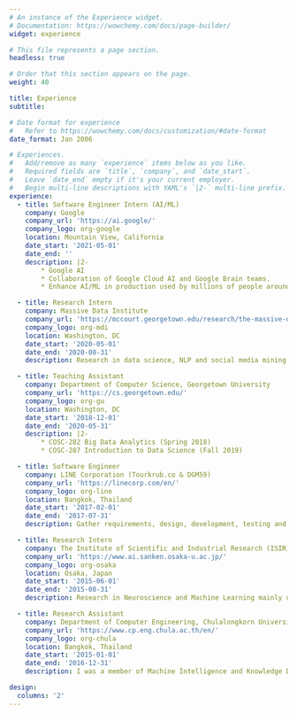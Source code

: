 ```yaml
---
# An instance of the Experience widget.
# Documentation: https://wowchemy.com/docs/page-builder/
widget: experience

# This file represents a page section.
headless: true

# Order that this section appears on the page.
weight: 40

title: Experience
subtitle:

# Date format for experience
#   Refer to https://wowchemy.com/docs/customization/#date-format
date_format: Jan 2006

# Experiences.
#   Add/remove as many `experience` items below as you like.
#   Required fields are `title`, `company`, and `date_start`.
#   Leave `date_end` empty if it's your current employer.
#   Begin multi-line descriptions with YAML's `|2-` multi-line prefix.
experience:
  - title: Software Engineer Intern (AI/ML)
    company: Google
    company_url: 'https://ai.google/'
    company_logo: org-google
    location: Mountain View, California
    date_start: '2021-05-01'
    date_end: ''
    description: |2-    
        * Google AI
        * Collaboration of Google Cloud AI and Google Brain teams.
        * Enhance AI/ML in production used by millions of people around the world.

  - title: Research Intern
    company: Massive Data Institute
    company_url: 'https://mccourt.georgetown.edu/research/the-massive-data-institute/'
    company_logo: org-mdi
    location: Washington, DC
    date_start: '2020-05-01'
    date_end: '2020-08-31'
    description: Research in data science, NLP and social media mining focusing on misinformation and fake news in social media. Collaborate with researchers from <a href="https://www.cnn.com/politics">CNN</a> and University of Michigan to conduct and weekly report our analysis about the US election at <a href="https://www.cnn.com/2020/08/16/politics/election-2020-polls-biden-trump-breakthrough/index.html">The Breakthrough</a>.

  - title: Teaching Assistant
    company: Department of Computer Science, Georgetown University
    company_url: 'https://cs.georgetown.edu/'
    company_logo: org-gu
    location: Washington, DC
    date_start: '2018-12-01'
    date_end: '2020-05-31'
    description: |2-
        * COSC-282 Big Data Analytics (Spring 2018)
        * COSC-287 Introduction to Data Science (Fall 2019)

  - title: Software Engineer
    company: LINE Corporation (Tourkrub.co & DGM59)
    company_url: 'https://linecorp.com/en/'
    company_logo: org-line
    location: Bangkok, Thailand
    date_start: '2017-02-01'
    date_end: '2017-07-31'
    description: Gather requirements, design, development, testing and validation using Ruby on Rails. Successfully developed APIs to reduce back-office operation time by 75% including PDF bill generation, email confirmation, bank account notification for Slack, etc.

  - title: Research Intern
    company: The Institute of Scientific and Industrial Research (ISIR), Osaka University
    company_url: 'https://www.ai.sanken.osaka-u.ac.jp/'
    company_logo: org-osaka
    location: Osaka, Japan
    date_start: '2015-06-01'
    date_end: '2015-08-31'
    description: Research in Neuroscience and Machine Learning mainly using MATLAB and C++. The advisor is Prof. Masayuki Numao. Collaboratively conduct experiments with the Biochemical Lab (Nagai Lab) and develop APIs to collect streaming data from EEG brainwave headset in C++ and apply ML model to evaluate user’s emotions.

  - title: Research Assistant
    company: Department of Computer Engineering, Chulalongkorn University
    company_url: 'https://www.cp.eng.chula.ac.th/en/'
    company_logo: org-chula
    location: Bangkok, Thailand
    date_start: '2015-01-01'
    date_end: '2016-12-31'
    description: I was a member of Machine Intelligence and Knowledge Discovery Lab (MIND Lab) conducting research to solve data science problems in real-world including wind power prediction from power plants (time series), emotion prediction from brain wave (neuroscience and ML/AI) and analysis of course materials (text mining).

design:
  columns: '2'
---
```

